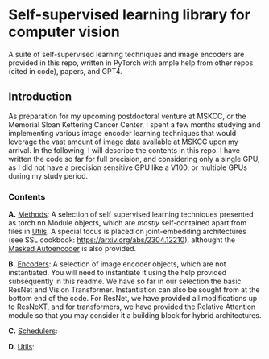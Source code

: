 
# Self-supervised learning library for computer vision
A suite of self-supervised learning techniques and image encoders are provided in this repo, written in PyTorch with ample help from other repos (cited in code), papers, and GPT4.


## Introduction

As preparation for my upcoming postdoctoral venture at MSKCC, or the Memorial Sloan Kettering Cancer Center, I spent a few months studying and implementing various image encoder learning techniques that would leverage the vast amount of image data available at MSKCC upon my arrival. In the following, I will describe the contents in this repo. I have written the code so far for full precision, and considering only a single GPU, as I did not have a precision sensitive GPU like a V100, or multiple GPUs during my study period.

### Contents

**A.** [Methods](https://github.com/swarajnanda2021/MSKCC_SSL/blob/main/Methods.py): A selection of self supervised learning techniques presented as torch.nn.Module objects, which are _mostly_ self-contained apart from files in [Utils](https://github.com/swarajnanda2021/MSKCC_SSL/blob/main/Utils.py). A special focus is placed on joint-embedding architectures (see SSL cookbook: https://arxiv.org/abs/2304.12210), althought the [Masked Autoencoder](https://arxiv.org/abs/2111.06377) is also provided.

**B.** [Encoders](https://github.com/swarajnanda2021/MSKCC_SSL/blob/main/Encoders.py): A selection of image encoder objects, which are not instantiated. You will need to instantiate it using the help provided subsequently in this readme. We have so far in our selection the basic ResNet and Vision Transformer. Instantiation can also be sought from at the bottom end of the code. For ResNet, we have provided all modifications up to ResNeXT, and for transformers, we have provided the Relative Attention module so that you may consider it a building block for hybrid architectures.

**C.** [Schedulers](https://github.com/swarajnanda2021/MSKCC_SSL/blob/main/Schedulers.py):

**D.** [Utils](https://github.com/swarajnanda2021/MSKCC_SSL/blob/main/Utils.py):


